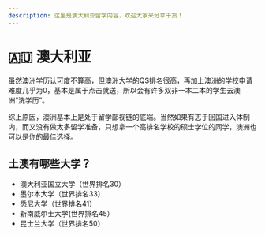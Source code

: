 ```yaml
---
description: 这里是澳大利亚留学内容，欢迎大家来分享干货！
---
```


# 🇦🇺 澳大利亚

虽然澳洲学历认可度不算高，但澳洲大学的QS排名很高，再加上澳洲的学校申请难度几乎为0，基本是属于点击就送，所以会有许多双非一本二本的学生去澳洲“洗学历”。

综上原因，澳洲基本上是处于留学鄙视链的底端。当然如果有志于回国进入体制内，而又没有做太多留学准备，只想拿一个高排名学校的硕士学位的同学，澳洲也可以是你的最佳选择。

## 土澳有哪些大学？

* 澳大利亚国立大学（世界排名30）
* 墨尔本大学（世界排名33）
* 悉尼大学（世界排名41）
* 新南威尔士大学(世界排名45）
* 昆士兰大学（世界排名50）
